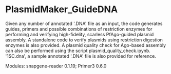 # PlasmidMaker_GuideDNA

Given any number of annotated '.DNA' file as an input, the code generates guides, primers and possible combinations of restriction enzymes for performing and verifying high-fidelity, scarless PfAgo-guided plasmid assembly. A standalone code to verify plasmids using restriction digestion enzymes is also provided. A plasmid quality check for Ago-based assembly can also be performed using the script plasmid_quality_check.ipynb. '1SC.dna', a sample annotated '.DNA' file is also provided for reference. 

Modules: snapgene-reader 0.1.19; Primer3 0.6.0
